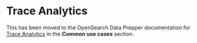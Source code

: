 # Trace Analytics

This has been moved to the OpenSearch Data Prepper documentation for  
[Trace Analytics](https://docs.opensearch.org/docs/latest/data-prepper/common-use-cases/trace-analytics/)
in the **Common use cases** section.
